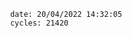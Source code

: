 

                date: 20/04/2022 14:32:05
                cycles: 21420

                         